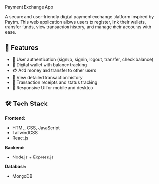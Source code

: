 
Payment Exchange App

A secure and user-friendly digital payment exchange platform inspired by Paytm. This web application allows users to register, link their wallets, transfer funds, view transaction history, and manage their accounts with ease.

## 🚀 Features

- 🔐 User authentication (signup, signin, logout, transfer, check balance)
- 💼 Digital wallet with balance tracking
- 💳 Add money and transfer to other users
- 📄 View detailed transaction history
- 🧾 Transaction receipts and status tracking
- 📱 Responsive UI for mobile and desktop

## 🛠️ Tech Stack

**Frontend:**
- HTML, CSS, JavaScript
- TailwindCSS
- React.js

**Backend:**
- Node.js + Express.js 

**Database:**
- MongoDB 

